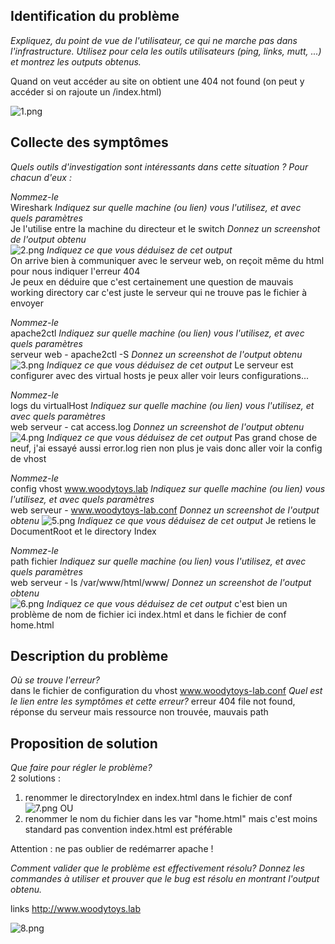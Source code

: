 ## Identification du problème
*Expliquez, du point de vue de l'utilisateur, ce qui ne marche pas dans l'infrastructure.  Utilisez pour cela les outils utilisateurs (ping, links, mutt, ...) et montrez les outputs obtenus.*  

Quand on veut accéder au site on obtient une 404 not found (on peut y accéder si on rajoute un /index.html)  

![1.png](img%2F2%2F1.png)

## Collecte des symptômes
*Quels outils d'investigation sont intéressants dans cette situation ? Pour chacun d'eux :*  

*Nommez-le*  
Wireshark
*Indiquez sur quelle machine (ou lien) vous l'utilisez, et avec quels paramètres*  
Je l'utilise entre la machine du directeur et le switch
*Donnez un screenshot de l'output obtenu*  
![2.png](img%2F2%2F2.png)
*Indiquez ce que vous déduisez de cet output*  
On arrive bien à communiquer avec le serveur web, on reçoit même du html pour nous indiquer l'erreur 404  
Je peux en déduire que c'est certainement une question de mauvais working directory car c'est juste le serveur qui ne trouve pas le fichier à envoyer  


*Nommez-le*  
apache2ctl
*Indiquez sur quelle machine (ou lien) vous l'utilisez, et avec quels paramètres*  
serveur web - apache2ctl -S
*Donnez un screenshot de l'output obtenu* 
![3.png](img%2F2%2F3.png)
*Indiquez ce que vous déduisez de cet output*
Le serveur est configurer avec des virtual hosts je peux aller voir leurs configurations...


*Nommez-le*  
logs du virtualHost
*Indiquez sur quelle machine (ou lien) vous l'utilisez, et avec quels paramètres*  
web serveur - cat access.log
*Donnez un screenshot de l'output obtenu* 
![4.png](img%2F2%2F4.png)
*Indiquez ce que vous déduisez de cet output*
Pas grand chose de neuf, j'ai essayé aussi error.log rien non plus je vais donc aller voir la config de vhost  


*Nommez-le*  
config vhost www.woodytoys.lab
*Indiquez sur quelle machine (ou lien) vous l'utilisez, et avec quels paramètres*  
web serveur - www.woodytoys-lab.conf
*Donnez un screenshot de l'output obtenu* 
![5.png](img%2F2%2F5.png)
*Indiquez ce que vous déduisez de cet output*
Je retiens le DocumentRoot et le directory Index  



*Nommez-le*  
path fichier 
*Indiquez sur quelle machine (ou lien) vous l'utilisez, et avec quels paramètres*  
web serveur - ls /var/www/html/www/
*Donnez un screenshot de l'output obtenu*   
![6.png](img%2F2%2F6.png)
*Indiquez ce que vous déduisez de cet output* 
c'est bien un problème de nom de fichier ici index.html et dans le fichier de conf home.html  



## Description du problème 
*Où se trouve l'erreur?*  
dans le fichier de configuration du vhost www.woodytoys-lab.conf
*Quel est le lien entre les symptômes et cette erreur?* 
erreur 404 file not found, réponse du serveur mais ressource non trouvée, mauvais path  

## Proposition de solution   
*Que faire pour régler le problème?*  
2 solutions :  

1) renommer le directoryIndex en index.html dans le fichier de conf
![7.png](img%2F2%2F7.png)
OU
2) renommer le nom du fichier dans les var "home.html" mais c'est moins standard pas convention index.html est préférable

Attention : ne pas oublier de redémarrer apache !

*Comment valider que le problème est effectivement résolu? Donnez les commandes à utiliser et prouver que le bug est résolu en montrant l'output obtenu.*


links http://www.woodytoys.lab

![8.png](img%2F2%2F8.png)



